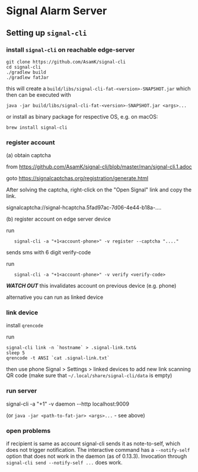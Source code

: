 # Signal Alarm Server

## Setting up `signal-cli`

### install `signal-cli` on reachable edge-server

```
git clone https://github.com/AsamK/signal-cli
cd signal-cli
./gradlew build
./gradlew fatJar
```
this will create a `build/libs/signal-cli-fat-<version>-SNAPSHOT.jar` which then can be executed with
```
java -jar build/libs/signal-cli-fat-<version>-SNAPSHOT.jar <args>...
```

or install as binary package for respective OS, e.g. on macOS:
```
brew install signal-cli
```

### register account

(a) obtain captcha

from https://github.com/AsamK/signal-cli/blob/master/man/signal-cli.1.adoc

goto https://signalcaptchas.org/registration/generate.html

After solving the captcha, right-click on the "Open Signal" link and copy the link.

signalcaptcha://signal-hcaptcha.5fad97ac-7d06-4e44-b18a-....

(b) register account on edge server device

run 
```
   signal-cli -a "+1<account-phone>" -v register --captcha "...."
```
sends sms with 6 digit verify-code

run
```
   signal-cli -a "+1<account-phone>" -v verify <verify-code>
```

***WATCH OUT*** this invalidates account on previous device (e.g. phone)

alternative you can run as linked device

### link device

install `qrencode`

run
```
signal-cli link -n `hostname` > .signal-link.txt&
sleep 5
qrencode -t ANSI `cat .signal-link.txt`
```
then use phone Signal > Settings > linked devices to add new link scanning QR code 
(make sure that `~/.local/share/signal-cli/data` is empty)


### run server

signal-cli -a "+1<account-phone >" -v daemon --http localhost:9009


(or `java -jar <path-to-fat-jar> <args>...` - see above)


### open problems

if recipient is same as account signal-cli sends it as note-to-self, which does not trigger notification.
The interactive command has a `--notify-self` option that does not work in the daemon (as of 0.13.3).
Invocation through `signal-cli send --notify-self ...` does work.


